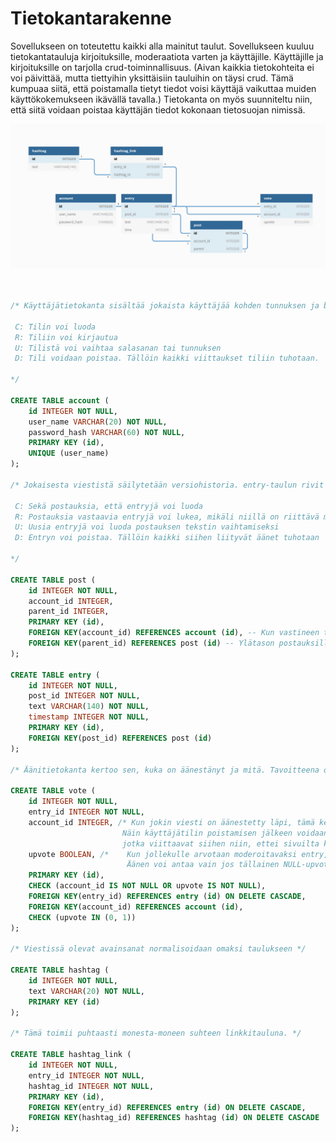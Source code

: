 # Tietokantarakenne

Sovellukseen on toteutettu kaikki alla mainitut taulut. Sovellukseen kuuluu tietokantatauluja kirjoituksille, moderaatiota varten ja käyttäjille. Käyttäjille ja kirjoituksille on tarjolla crud-toiminnallisuus. (Aivan kaikkia tietokohteita ei voi päivittää, mutta tiettyihin yksittäisiin tauluihin on täysi crud. Tämä kumpuaa siitä, että poistamalla tietyt tiedot voisi käyttäjä vaikuttaa muiden käyttökokemukseen ikävällä tavalla.) Tietokanta on myös suunniteltu niin, että siitä voidaan poistaa käyttäjän tiedot kokonaan tietosuojan nimissä.

![](tietokantadiagrammi.png)

<!--

Table account {
  id INTEGER [pk]
  user_name VARCHAR(20)
  password_hash CHAR(60)
}

Table entry {
  id INTEGER [pk]
  post_id INTEGER [ref: > post.id]
  text VARCHAR(140)
  time INTEGER
}

Table post {
  id INTEGER [pk]
  account_id INTEGER [ref: - account.id]
  parent INTEGER [ref: - post.id]
}

Table vote {
  id INTEGER [pk]
  entry_id INTEGER [ref: > entry.id]
  account_id INTEGER [ref: > account.id]
  upvote BOOLEAN
}

Table hashtag {
  id INTEGER [pk]
  text VARCHAR(140)
}

Table hashtag_link {
  id INTEGER [pk]
  entry_id INTEGER [ref: > entry.id]
  hashtag_id INTEGER [ref: > hashtag.id]
}

-->

```sql


/* Käyttäjätietokanta sisältää jokaista käyttäjää kohden tunnuksen ja bcryptin läpi käytetyn salasanan tiivisteen. Tunnus on muutettavissa, joten käyttäjän uniikki tunniste on keinotekoinen primääriavain.
 
 C: Tilin voi luoda
 R: Tiliin voi kirjautua
 U: Tilistä voi vaihtaa salasanan tai tunnuksen
 D: Tili voidaan poistaa. Tällöin kaikki viittaukset tiliin tuhotaan.
 
*/

CREATE TABLE account (
	id INTEGER NOT NULL, 
	user_name VARCHAR(20) NOT NULL, 
	password_hash VARCHAR(60) NOT NULL, 
	PRIMARY KEY (id), 
	UNIQUE (user_name)
);

/* Jokaisesta viestistä säilytetään versiohistoria. entry-taulun rivit ovat tällaisia versioita. post-taulun rivit taas viittaavat viestiketjuihin, jotka viesteistä muodostuvat.
 
 C: Sekä postauksia, että entryjä voi luoda
 R: Postauksia vastaavia entryjä voi lukea, mikäli niillä on riittävä määrä ylä-ääniä
 U: Uusia entryjä voi luoda postauksen tekstin vaihtamiseksi
 D: Entryn voi poistaa. Tällöin kaikki siihen liityvät äänet tuhotaan

*/

CREATE TABLE post (
	id INTEGER NOT NULL, 
	account_id INTEGER, 
	parent_id INTEGER, 
	PRIMARY KEY (id), 
	FOREIGN KEY(account_id) REFERENCES account (id), -- Kun vastineen tehnyt käyttäjä poistetaan, tämä saa arvon NULL
	FOREIGN KEY(parent_id) REFERENCES post (id) -- Ylätason postauksilla tämä saa arvon null
);

CREATE TABLE entry (
	id INTEGER NOT NULL, 
	post_id INTEGER NOT NULL, 
	text VARCHAR(140) NOT NULL, 
	timestamp INTEGER NOT NULL, 
	PRIMARY KEY (id), 
	FOREIGN KEY(post_id) REFERENCES post (id)
);

/* Äänitietokanta kertoo sen, kuka on äänestänyt ja mitä. Tavoitteena on estää, että samaa entry-riviä äänestäisi sama henkilö toistuvasti. */

CREATE TABLE vote (
	id INTEGER NOT NULL, 
	entry_id INTEGER NOT NULL, 
	account_id INTEGER, /* Kun jokin viesti on äänestetty läpi, tämä kenttä saa arvon NULL.
                         Näin käyttäjätilin poistamisen jälkeen voidaan poistaa kaikki äänet,
                         jotka viittaavat siihen niin, ettei sivuilta katoa sisältöä */
	upvote BOOLEAN, /*    Kun jollekulle arvotaan moderoitavaksi entry, tämä kenttä saa arvon NULL kunnes ääni on annettu.
                          Äänen voi antaa vain jos tällainen NULL-upvoteinen ääni löytyy tietokannasta */
	PRIMARY KEY (id), 
	CHECK (account_id IS NOT NULL OR upvote IS NOT NULL), 
	FOREIGN KEY(entry_id) REFERENCES entry (id) ON DELETE CASCADE, 
	FOREIGN KEY(account_id) REFERENCES account (id), 
	CHECK (upvote IN (0, 1))
);

/* Viestissä olevat avainsanat normalisoidaan omaksi taulukseen */

CREATE TABLE hashtag (
	id INTEGER NOT NULL, 
	text VARCHAR(20) NOT NULL, 
	PRIMARY KEY (id)
);

/* Tämä toimii puhtaasti monesta-moneen suhteen linkkitauluna. */

CREATE TABLE hashtag_link (
	id INTEGER NOT NULL, 
	entry_id INTEGER NOT NULL, 
	hashtag_id INTEGER NOT NULL, 
	PRIMARY KEY (id), 
	FOREIGN KEY(entry_id) REFERENCES entry (id) ON DELETE CASCADE, 
	FOREIGN KEY(hashtag_id) REFERENCES hashtag (id) ON DELETE CASCADE
);

```
